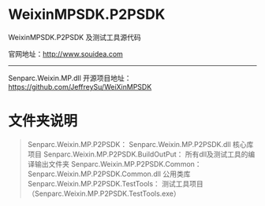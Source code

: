 WeixinMPSDK.P2PSDK
==================

WeixinMPSDK.P2PSDK 及测试工具源代码

官网地址：http://www.souidea.com


--------------

Senparc.Weixin.MP.dll 开源项目地址：https://github.com/JeffreySu/WeiXinMPSDK


文件夹说明
===================
> Senparc.Weixin.MP.P2PSDK： Senparc.Weixin.MP.P2PSDK.dll 核心库项目
> Senparc.Weixin.MP.P2PSDK.BuildOutPut： 所有dll及测试工具的编译输出文件夹
> Senparc.Weixin.MP.P2PSDK.Common： Senparc.Weixin.MP.P2PSDK.Common.dll 公用类库
> Senparc.Weixin.MP.P2PSDK.TestTools： 测试工具项目（Senparc.Weixin.MP.P2PSDK.TestTools.exe）
